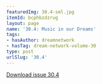 ```yaml
---
featuredImg: 30.4-sml.jpg
itemId: bcphbzdzrug
layout: page
name: '30.4: Music in our Dreams'
tags:
- hasAuthor: dreamnetwork
- hasTag: dream-network-volume-30
type: post
urlSlug: '30.4'
---
```

<a href="../files/pdfs/Volume_30/30.4_music.pdf" download="">Download issue 30.4</a>